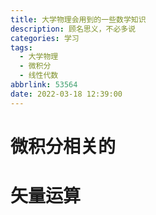 ```yaml
---
title: 大学物理会用到的一些数学知识
description: 顾名思义，不必多说
categories: 学习
tags:
  - 大学物理
  - 微积分
  - 线性代数
abbrlink: 53564
date: 2022-03-18 12:39:00
---
```


# 微积分相关的

# 矢量运算

